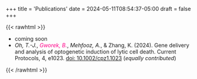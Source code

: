 +++
title = 'Publications'
date = 2024-05-11T08:54:37-05:00
draft = false
+++

{{< rawhtml >}}

<ul>
<li>coming soon</li>

<li> <em>Oh, T.-J.</em>, <em><span style="color: #ff0088">Gworek, B.</span></em>, <em>Mehfooz, A.</em>, & Zhang, K. (2024). Gene delivery and analysis of optogenetic induction of lytic cell death. Current Protocols, 4, e1023. <a href="https://doi.org/10.1002/cpz1.1023">doi: 10.1002/cpz1.1023</a> (<em>equally contributed</em>)</li>

</ul>
{{< /rawhtml >}}
